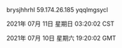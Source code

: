 brysjhhrhl 59.174.26.185 yqqlmgsycl

2021年 07月 11日 星期日 03:20:02 CST

2021年 07月 10日 星期六 19:20:02 GMT
